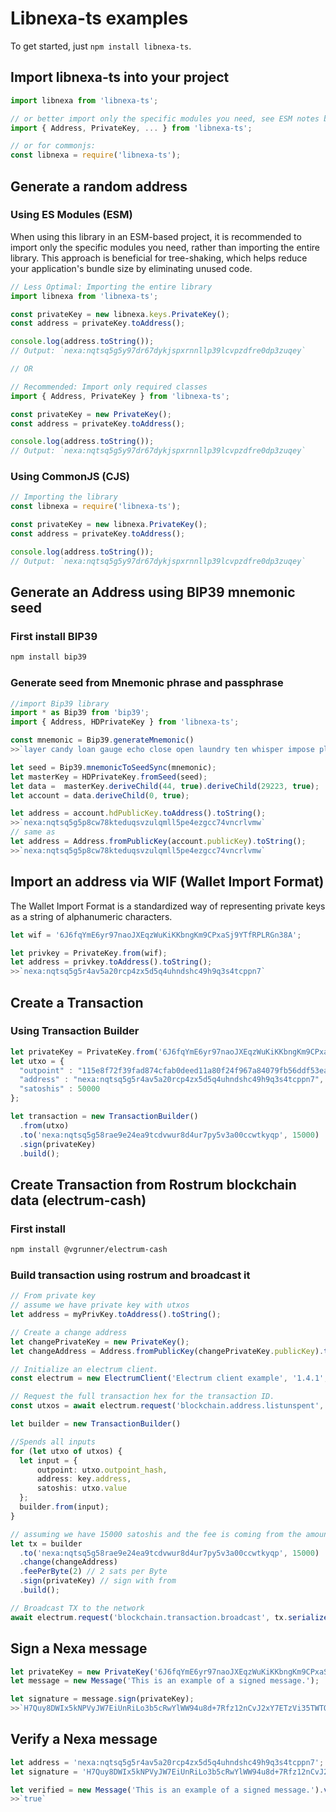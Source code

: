 # Libnexa-ts examples

To get started, just `npm install libnexa-ts`.

## Import libnexa-ts into your project

```ts
import libnexa from 'libnexa-ts';

// or better import only the specific modules you need, see ESM notes below
import { Address, PrivateKey, ... } from 'libnexa-ts';

// or for commonjs:
const libnexa = require('libnexa-ts');
```

## Generate a random address

### Using ES Modules (ESM)

When using this library in an ESM-based project, it is recommended to import only the specific modules you need, rather than importing the entire library. This approach is beneficial for tree-shaking, which helps reduce your application's bundle size by eliminating unused code.

```ts
// Less Optimal: Importing the entire library
import libnexa from 'libnexa-ts';

const privateKey = new libnexa.keys.PrivateKey();
const address = privateKey.toAddress();

console.log(address.toString());
// Output: `nexa:nqtsq5g5y97dr67dykjspxrnnllp39lcvpzdfre0dp3zuqey`

// OR

// Recommended: Import only required classes
import { Address, PrivateKey } from 'libnexa-ts';

const privateKey = new PrivateKey();
const address = privateKey.toAddress();

console.log(address.toString());
// Output: `nexa:nqtsq5g5y97dr67dykjspxrnnllp39lcvpzdfre0dp3zuqey`
```

### Using CommonJS (CJS)
```ts
// Importing the library
const libnexa = require('libnexa-ts');

const privateKey = new libnexa.PrivateKey();
const address = privateKey.toAddress();

console.log(address.toString());
// Output: `nexa:nqtsq5g5y97dr67dykjspxrnnllp39lcvpzdfre0dp3zuqey`
```

## Generate an Address using BIP39 mnemonic seed

### First install BIP39

```sh
npm install bip39
```

### Generate seed from Mnemonic phrase and passphrase

```ts
//import Bip39 library
import * as Bip39 from 'bip39';
import { Address, HDPrivateKey } from 'libnexa-ts';

const mnemonic = Bip39.generateMnemonic()
>>`layer candy loan gauge echo close open laundry ten whisper impose place`

let seed = Bip39.mnemonicToSeedSync(mnemonic);
let masterKey = HDPrivateKey.fromSeed(seed);
let data =  masterKey.deriveChild(44, true).deriveChild(29223, true);
let account = data.deriveChild(0, true);

let address = account.hdPublicKey.toAddress().toString();
>>`nexa:nqtsq5g5p8cw78kteduqsvzulqmll5pe4ezgcc74vncrlvmw`
// same as
let address = Address.fromPublicKey(account.publicKey).toString();
>>`nexa:nqtsq5g5p8cw78kteduqsvzulqmll5pe4ezgcc74vncrlvmw`
```

## Import an address via WIF (Wallet Import Format)
The Wallet Import Format is a standardized way of representing private keys as a string of alphanumeric characters.
```ts
let wif = '6J6fqYmE6yr97naoJXEqzWuKiKKbngKm9CPxaSj9YTfRPLRGn38A';

let privkey = PrivateKey.from(wif);
let address = privkey.toAddress().toString();
>>`nexa:nqtsq5g5r4av5a20rcp4zx5d5q4uhndshc49h9q3s4tcppn7`
```

## Create a Transaction

### Using Transaction Builder

```ts
let privateKey = PrivateKey.from('6J6fqYmE6yr97naoJXEqzWuKiKKbngKm9CPxaSj9YTfRPLRGn38A');
let utxo = {
  "outpoint" : "115e8f72f39fad874cfab0deed11a80f24f967a84079fb56ddf53ea02e308986",
  "address" : "nexa:nqtsq5g5r4av5a20rcp4zx5d5q4uhndshc49h9q3s4tcppn7",
  "satoshis" : 50000
};

let transaction = new TransactionBuilder()
  .from(utxo)
  .to('nexa:nqtsq5g58rae9e24ea9tcdvwur8d4ur7py5v3a00ccwtkyqp', 15000)
  .sign(privateKey)
  .build();
```

## Create Transaction from Rostrum blockchain data (electrum-cash)

### First install

```sh
npm install @vgrunner/electrum-cash
```

### Build transaction using rostrum and broadcast it

```ts
// From private key
// assume we have private key with utxos
let address = myPrivKey.toAddress().toString();

// Create a change address
let changePrivateKey = new PrivateKey();
let changeAddress = Address.fromPublicKey(changePrivateKey.publicKey).toString();

// Initialize an electrum client.
const electrum = new ElectrumClient('Electrum client example', '1.4.1', 'electrum.nexa.org');

// Request the full transaction hex for the transaction ID.
const utxos = await electrum.request('blockchain.address.listunspent', address, 'exclude_tokens');

let builder = new TransactionBuilder()

//Spends all inputs
for (let utxo of utxos) {
  let input = {
      outpoint: utxo.outpoint_hash,
      address: key.address,
      satoshis: utxo.value
  };
  builder.from(input);
}

// assuming we have 15000 satoshis and the fee is coming from the amount.
let tx = builder
  .to('nexa:nqtsq5g58rae9e24ea9tcdvwur8d4ur7py5v3a00ccwtkyqp', 15000)
  .change(changeAddress)
  .feePerByte(2) // 2 sats per Byte
  .sign(privateKey) // sign with from
  .build();

// Broadcast TX to the network
await electrum.request('blockchain.transaction.broadcast', tx.serialize());
```

## Sign a Nexa message

```ts
let privateKey = new PrivateKey('6J6fqYmE6yr97naoJXEqzWuKiKKbngKm9CPxaSj9YTfRPLRGn38A');
let message = new Message('This is an example of a signed message.');

let signature = message.sign(privateKey);
>>`H7Quy8DWIx5kNPVyJW7EiUnRiLo3b5cRwYlWW94u8d+7Rfz12nCvJ2xY7ETzVi35TWTO/N3MuwTe3g6m2DNg0/w=`
```

## Verify a Nexa message

```ts
let address = 'nexa:nqtsq5g5r4av5a20rcp4zx5d5q4uhndshc49h9q3s4tcppn7';
let signature = 'H7Quy8DWIx5kNPVyJW7EiUnRiLo3b5cRwYlWW94u8d+7Rfz12nCvJ2xY7ETzVi35TWTO/N3MuwTe3g6m2DNg0/w=';

let verified = new Message('This is an example of a signed message.').verify(address, signature);
>>`true`
```
